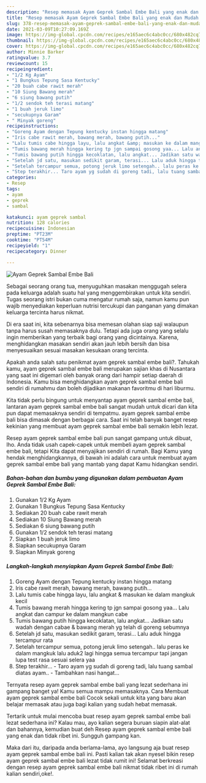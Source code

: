 ```yaml
---
description: "Resep memasak Ayam Geprek Sambal Embe Bali yang enak dan Mudah Dibuat"
title: "Resep memasak Ayam Geprek Sambal Embe Bali yang enak dan Mudah Dibuat"
slug: 378-resep-memasak-ayam-geprek-sambal-embe-bali-yang-enak-dan-mudah-dibuat
date: 2021-03-09T10:27:09.169Z
image: https://img-global.cpcdn.com/recipes/e165aec6c4abc0cc/680x482cq70/ayam-geprek-sambal-embe-bali-foto-resep-utama.jpg
thumbnail: https://img-global.cpcdn.com/recipes/e165aec6c4abc0cc/680x482cq70/ayam-geprek-sambal-embe-bali-foto-resep-utama.jpg
cover: https://img-global.cpcdn.com/recipes/e165aec6c4abc0cc/680x482cq70/ayam-geprek-sambal-embe-bali-foto-resep-utama.jpg
author: Minnie Barker
ratingvalue: 3.7
reviewcount: 15
recipeingredient:
- "1/2 Kg Ayam"
- "1 Bungkus Tepung Sasa Kentucky"
- "20 buah cabe rawit merah"
- "10 Siung Bawang merah"
- "6 siung bawang putih"
- "1/2 sendok teh terasi matang"
- "1 buah jeruk limo"
- "secukupnya Garam"
- " Minyak goreng"
recipeinstructions:
- "Goreng Ayam dengan Tepung kentucky instan hingga matang"
- "Iris cabe rawit merah, bawang merah, bawang putih..."
- "Lalu tumis cabe hingga layu, lalu angkat &amp; masukan ke dalam mangkuk kecil"
- "Tumis bawang merah hingga kering tp jgn sampai gosong yaa... Lalu angkat dan campur ke dalam mangkun cabe"
- "Tumis bawang putih hingga kecoklatan, lalu angkat... Jadikan satu wadah dengan cabae &amp; bawang merah yg telah di goreng sebumnya"
- "Setelah jd satu, masukan sedikit garam, terasi... Lalu aduk hingga tercampur rata"
- "Setelah tercampur semua, potong jeruk limo setengah.. lalu peras ke dalam mangkuk lalu aduk2 lagi hingga semua tercampur tapi jangan lupa test rasa sesuai selera yaa"
- "Step terakhir... Taro ayam yg sudah di goreng tadi, lalu tuang sambal diatas ayam.. Tambahkan nasi hangat..."
categories:
- Resep
tags:
- ayam
- geprek
- sambal

katakunci: ayam geprek sambal 
nutrition: 128 calories
recipecuisine: Indonesian
preptime: "PT23M"
cooktime: "PT54M"
recipeyield: "1"
recipecategory: Dinner

---
```



![Ayam Geprek Sambal Embe Bali](https://img-global.cpcdn.com/recipes/e165aec6c4abc0cc/680x482cq70/ayam-geprek-sambal-embe-bali-foto-resep-utama.jpg)

Sebagai seorang orang tua, menyuguhkan masakan menggugah selera pada keluarga adalah suatu hal yang menggembirakan untuk kita sendiri. Tugas seorang istri bukan cuma mengatur rumah saja, namun kamu pun wajib menyediakan keperluan nutrisi tercukupi dan panganan yang dimakan keluarga tercinta harus nikmat.

Di era  saat ini, kita sebenarnya bisa memesan olahan siap saji walaupun tanpa harus susah memasaknya dulu. Tetapi ada juga orang yang selalu ingin memberikan yang terbaik bagi orang yang dicintainya. Karena, menghidangkan masakan sendiri akan jauh lebih bersih dan bisa menyesuaikan sesuai masakan kesukaan orang tercinta. 



Apakah anda salah satu penikmat ayam geprek sambal embe bali?. Tahukah kamu, ayam geprek sambal embe bali merupakan sajian khas di Nusantara yang saat ini digemari oleh banyak orang dari hampir setiap daerah di Indonesia. Kamu bisa menghidangkan ayam geprek sambal embe bali sendiri di rumahmu dan boleh dijadikan makanan favoritmu di hari liburmu.

Kita tidak perlu bingung untuk menyantap ayam geprek sambal embe bali, lantaran ayam geprek sambal embe bali sangat mudah untuk dicari dan kita pun dapat memasaknya sendiri di tempatmu. ayam geprek sambal embe bali bisa dimasak dengan berbagai cara. Saat ini telah banyak banget resep kekinian yang membuat ayam geprek sambal embe bali semakin lebih lezat.

Resep ayam geprek sambal embe bali pun sangat gampang untuk dibuat, lho. Anda tidak usah capek-capek untuk membeli ayam geprek sambal embe bali, tetapi Kita dapat menyajikan sendiri di rumah. Bagi Kamu yang hendak menghidangkannya, di bawah ini adalah cara untuk membuat ayam geprek sambal embe bali yang mantab yang dapat Kamu hidangkan sendiri.

<!--inarticleads1-->

##### Bahan-bahan dan bumbu yang digunakan dalam pembuatan Ayam Geprek Sambal Embe Bali:

1. Gunakan 1/2 Kg Ayam
1. Gunakan 1 Bungkus Tepung Sasa Kentucky
1. Sediakan 20 buah cabe rawit merah
1. Sediakan 10 Siung Bawang merah
1. Sediakan 6 siung bawang putih
1. Gunakan 1/2 sendok teh terasi matang
1. Siapkan 1 buah jeruk limo
1. Siapkan secukupnya Garam
1. Siapkan  Minyak goreng




<!--inarticleads2-->

##### Langkah-langkah menyiapkan Ayam Geprek Sambal Embe Bali:

1. Goreng Ayam dengan Tepung kentucky instan hingga matang
1. Iris cabe rawit merah, bawang merah, bawang putih...
1. Lalu tumis cabe hingga layu, lalu angkat &amp; masukan ke dalam mangkuk kecil
1. Tumis bawang merah hingga kering tp jgn sampai gosong yaa... Lalu angkat dan campur ke dalam mangkun cabe
1. Tumis bawang putih hingga kecoklatan, lalu angkat... Jadikan satu wadah dengan cabae &amp; bawang merah yg telah di goreng sebumnya
1. Setelah jd satu, masukan sedikit garam, terasi... Lalu aduk hingga tercampur rata
1. Setelah tercampur semua, potong jeruk limo setengah.. lalu peras ke dalam mangkuk lalu aduk2 lagi hingga semua tercampur tapi jangan lupa test rasa sesuai selera yaa
1. Step terakhir... - Taro ayam yg sudah di goreng tadi, lalu tuang sambal diatas ayam.. - Tambahkan nasi hangat...




Ternyata resep ayam geprek sambal embe bali yang lezat sederhana ini gampang banget ya! Kamu semua mampu memasaknya. Cara Membuat ayam geprek sambal embe bali Cocok sekali untuk kita yang baru akan belajar memasak atau juga bagi kalian yang sudah hebat memasak.

Tertarik untuk mulai mencoba buat resep ayam geprek sambal embe bali lezat sederhana ini? Kalau mau, ayo kalian segera buruan siapin alat-alat dan bahannya, kemudian buat deh Resep ayam geprek sambal embe bali yang enak dan tidak ribet ini. Sungguh gampang kan. 

Maka dari itu, daripada anda berlama-lama, ayo langsung aja buat resep ayam geprek sambal embe bali ini. Pasti kalian tak akan nyesel bikin resep ayam geprek sambal embe bali lezat tidak rumit ini! Selamat berkreasi dengan resep ayam geprek sambal embe bali nikmat tidak ribet ini di rumah kalian sendiri,oke!.


